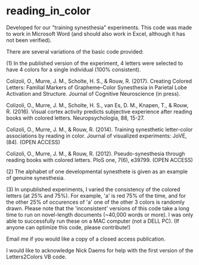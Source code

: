 # reading_in_color
Developed for our "training synesthesia" experiments.
This code was made to work in Microsoft Word (and should also work in Excel, although it has not been verified). 

There are several variations of the basic code provided:

(1) In the published version of the experiment, 4 letters were selected to have 4 colors for a single individual (100% consistent). 

Colizoli, O., Murre, J. M., Scholte, H. S., & Rouw, R. (2017). Creating Colored Letters: Familial Markers of Grapheme–Color Synesthesia in Parietal Lobe Activation and Structure. Journal of Cognitive Neuroscience (in press).

Colizoli, O., Murre, J. M., Scholte, H. S., van Es, D. M., Knapen, T., & Rouw, R. (2016). Visual cortex activity predicts subjective experience after reading books with colored letters. Neuropsychologia, 88, 15-27.

Colizoli, O., Murre, J. M., & Rouw, R. (2014). Training synesthetic letter-color associations by reading in color. Journal of visualized experiments: JoVE, (84). (OPEN ACCESS)

Colizoli, O., Murre, J. M., & Rouw, R. (2012). Pseudo-synesthesia through reading books with colored letters. PloS one, 7(6), e39799. (OPEN ACCESS)

(2) The alphabet of one developmental synesthete is given as an example of genuine synesthesia. 

(3) In unpublished experiments, I varied the consistency of the colored letters (at 25% and 75%). For example, 'a' is red 75% of the time, and for the other 25% of occurences of 'a' one of the other 3 colors is randomly drawn. Please note that the 'inconsistent' versions of this code take a long time to run on novel-length documents (~40,000 words or more). I was only able to successfully run these on a MAC computer (not a DELL PC). (If anyone can optimize this code, please contribute!)

Email me if you would like a copy of a closed access publication. 

I would like to acknowledge Nick Daems for help with the first version of the Letters2Colors VB code. 
